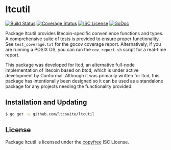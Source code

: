 ltcutil
=======

[![Build Status](http://img.shields.io/travis/ltcsuite/ltcutil.svg)](https://travis-ci.org/ltcsuite/ltcutil)
[![Coverage Status](http://img.shields.io/coveralls/ltcsuite/ltcutil.svg)](https://coveralls.io/r/ltcsuite/ltcutil?branch=master)
[![ISC License](http://img.shields.io/badge/license-ISC-blue.svg)](http://copyfree.org)
[![GoDoc](http://img.shields.io/badge/godoc-reference-blue.svg)](http://godoc.org/github.com/ltcsuite/ltcutil)

Package ltcutil provides litecoin-specific convenience functions and types.
A comprehensive suite of tests is provided to ensure proper functionality.  See
`test_coverage.txt` for the gocov coverage report.  Alternatively, if you are
running a POSIX OS, you can run the `cov_report.sh` script for a real-time
report.

This package was developed for ltcd, an alternative full-node implementation of
litecoin based on btcd, which is under active development by Conformal.
Although it was primarily written for ltcd, this package has intentionally been
designed so it can be used as a standalone package for any projects needing the
functionality provided.

## Installation and Updating

```bash
$ go get -u github.com/ltcsuite/ltcutil
```

## License

Package ltcutil is licensed under the [copyfree](http://copyfree.org) ISC
License.
